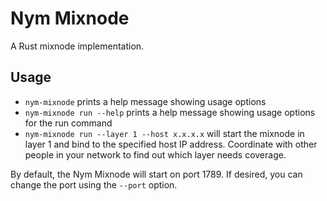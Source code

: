 # Nym Mixnode

A Rust mixnode implementation.

## Usage

* `nym-mixnode` prints a help message showing usage options
* `nym-mixnode run --help` prints a help message showing usage options for the run command
* `nym-mixnode run --layer 1 --host x.x.x.x` will start the mixnode in layer 1 and bind to the specified host IP address. Coordinate with other people in your network to find out which layer needs coverage.

By default, the Nym Mixnode will start on port 1789. If desired, you can change the port using the `--port` option.
